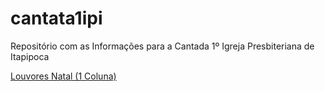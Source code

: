 # cantata1ipi
Repositório com as Informações para a Cantada 1º Igreja Presbiteriana de Itapipoca

[Louvores Natal (1 Coluna)](https://doc-14-9c-docs.googleusercontent.com/docs/securesc/kfj7dvkemhr1qllvt0uf0g07hjf041bk/568cbpns8j3bl81lduu5lmj4r70s82an/1638647475000/07090415332772111016/07090415332772111016/1dtZOTvQzL__RxyaU45jv4O_HrmcooUC3?e=download&authuser=0&nonce=jo4fii6hq9gsq&user=07090415332772111016&hash=uvvidm8c5f3rs181ekng74fuqml7kuv2)

